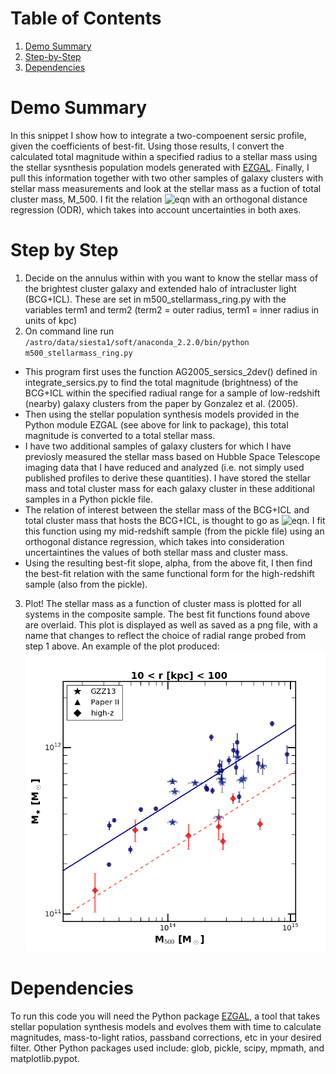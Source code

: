 # Table of Contents
1. [Demo Summary](README.md#demo-summary)
2. [Step-by-Step](README.md#step-by-step)
3. [Dependencies](README.md#dependencies)

# Demo Summary
In this snippet I show how to integrate a two-compoenent sersic profile, given the coefficients of best-fit. 
Using those results, I convert the calculated total magnitude within a specified radius to a stellar mass using the stellar sysnthesis population models generated with [EZGAL](https://www.baryons.com/ezgal).
Finally, I pull this information together with two other samples of galaxy clusters with stellar mass measurements and look at the stellar mass as a fuction of total cluster mass, M_500.
I fit the relation ![eqn](https://github.com/wickedalchemist/StellarMass_Sersics_Demo/blob/master/CodeCogsEqn) with an orthogonal distance regression (ODR), which takes into account uncertainties in both axes.


# Step by Step

1. Decide on the annulus within with you want to know the stellar mass of the brightest cluster galaxy and extended halo of intracluster light (BCG+ICL). These are set in m500_stellarmass_ring.py with the variables term1 and term2 (term2 = outer radius, term1 = inner radius in units of kpc)
2. On command line run `/astro/data/siesta1/soft/anaconda_2.2.0/bin/python m500_stellarmass_ring.py`  
  * This program first uses the function AG2005_sersics_2dev() defined in integrate_sersics.py to find the total magnitude (brightness) of the BCG+ICL within the specified radiual range for a sample of low-redshift (nearby) galaxy clusters from the paper by Gonzalez et al. (2005). 
  * Then using the stellar population synthesis models provided in the Python module EZGAL (see above for link to package), this total magnitude is converted to a total stellar mass.
  * I have two additional samples of galaxy clusters for which I have previosly measured the stellar mass based on Hubble Space Telescope imaging data that I have reduced and analyzed (i.e. not simply used published profiles to derive these quantities). I have stored the stellar mass and total cluster mass for each galaxy cluster in these additional samples in a Python pickle file.
  * The relation of interest between the stellar mass of the BCG+ICL and total cluster mass that hosts the BCG+ICL, is thought to go as ![eqn](https://github.com/wickedalchemist/StellarMass_Sersics_Demo/blob/master/CodeCogsEqn). I fit this function using my mid-redshift sample (from the pickle file) using an orthogonal distance regression, which takes into consideration uncertaintines the values of both stellar mass and cluster mass.
  * Using the resulting best-fit slope, alpha, from the above fit, I then find the best-fit relation with the same functional form for the high-redshift sample (also from the pickle).
3. Plot! The stellar mass as a function of cluster mass is plotted for all systems in the composite sample. The best fit functions found above are overlaid. This plot is displayed as well as saved as a png file, with a name that changes to reflect the choice of radial range probed from step 1 above. An example of the plot produced: ![stellar-mass-cluster-mass](https://github.com/wickedalchemist/StellarMass_Sersics_Demo/blob/master/sm100-10_m500.png)

# Dependencies
To run this code you will need the Python package [EZGAL](https://www.baryons.com/ezgal), a tool that takes stellar population synthesis models and evolves them with time to calculate magnitudes, mass-to-light ratios, passband corrections, etc in your desired filter. 
Other Python packages used include: glob, pickle, scipy, mpmath, and matplotlib.pypot.
